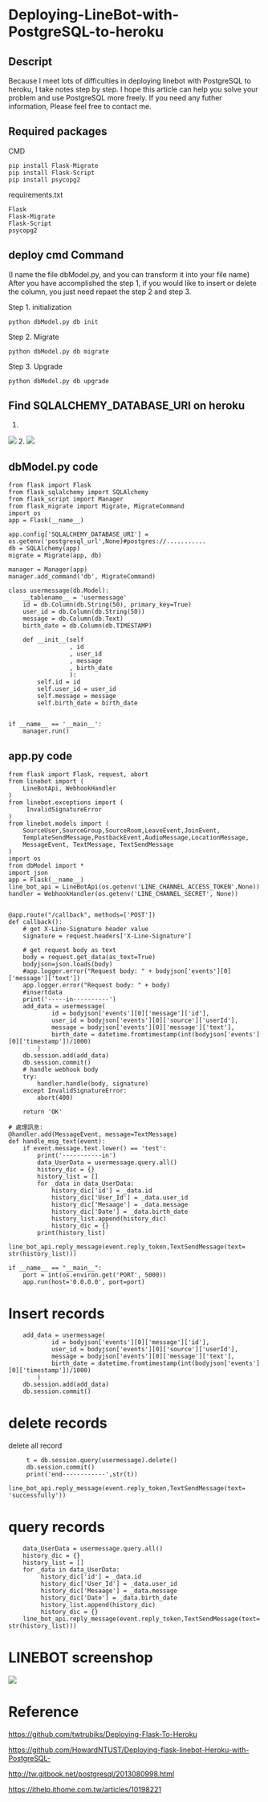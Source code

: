 Deploying-LineBot-with-PostgreSQL-to-heroku
==== 

Descript
-------
Because I meet lots of difficulties in deploying linebot with PostgreSQL to heroku, I take notes step by step. I hope this article can help you solve your problem and use PostgreSQL more freely. If you need any futher information, Please feel free to contact me.

Required packages
-------
CMD
```
pip install Flask-Migrate
pip install Flask-Script
pip install psycopg2
```
requirements.txt
```
Flask
Flask-Migrate
Flask-Script
psycopg2
```
deploy cmd Command
-------
(I name the file dbModel.py, and you can transform it into your file name)
After you have accomplished the step 1, if you would like to insert or delete the column, you just need repaet the step 2 and step 3. 

Step 1. initialization 
```
python dbModel.py db init
```
Step 2. Migrate
```
python dbModel.py db migrate
```
Step 3. Upgrade
```
python dbModel.py db upgrade
```

Find SQLALCHEMY_DATABASE_URI on heroku
-------
1.
![](https://i.imgur.com/K6CyCMu.png")
2.
![](https://i.imgur.com/vhdr47P.png")

dbModel.py code
-------
```
from flask import Flask
from flask_sqlalchemy import SQLAlchemy
from flask_script import Manager
from flask_migrate import Migrate, MigrateCommand
import os
app = Flask(__name__)

app.config['SQLALCHEMY_DATABASE_URI'] = os.getenv('postgresql_url',None)#postgres://...........
db = SQLAlchemy(app)
migrate = Migrate(app, db)

manager = Manager(app)
manager.add_command('db', MigrateCommand)

class usermessage(db.Model):
    __tablename__ = 'usermessage'
    id = db.Column(db.String(50), primary_key=True)
    user_id = db.Column(db.String(50))
    message = db.Column(db.Text)
    birth_date = db.Column(db.TIMESTAMP)

    def __init__(self
                 , id
                 , user_id
                 , message
                 , birth_date
                 ):
        self.id = id
        self.user_id = user_id
        self.message = message
        self.birth_date = birth_date


if __name__ == '__main__':
    manager.run()
```

app.py code
-------
```
from flask import Flask, request, abort
from linebot import (
    LineBotApi, WebhookHandler
)
from linebot.exceptions import (
     InvalidSignatureError
)
from linebot.models import (
    SourceUser,SourceGroup,SourceRoom,LeaveEvent,JoinEvent,
    TemplateSendMessage,PostbackEvent,AudioMessage,LocationMessage,
    MessageEvent, TextMessage, TextSendMessage
)
import os
from dbModel import *
import json
app = Flask(__name__)
line_bot_api = LineBotApi(os.getenv('LINE_CHANNEL_ACCESS_TOKEN',None))
handler = WebhookHandler(os.getenv('LINE_CHANNEL_SECRET', None))


@app.route("/callback", methods=['POST'])
def callback():
    # get X-Line-Signature header value
    signature = request.headers['X-Line-Signature']

    # get request body as text
    body = request.get_data(as_text=True)
    bodyjson=json.loads(body)
    #app.logger.error("Request body: " + bodyjson['events'][0]['message']['text'])
    app.logger.error("Request body: " + body)
    #insertdata
    print('-----in----------')
    add_data = usermessage(
            id = bodyjson['events'][0]['message']['id'],
            user_id = bodyjson['events'][0]['source']['userId'],
            message = bodyjson['events'][0]['message']['text'],
            birth_date = datetime.fromtimestamp(int(bodyjson['events'][0]['timestamp'])/1000)
        )
    db.session.add(add_data)
    db.session.commit()
    # handle webhook body
    try:
        handler.handle(body, signature)
    except InvalidSignatureError:
        abort(400)

    return 'OK'

# 處理訊息:
@handler.add(MessageEvent, message=TextMessage)
def handle_msg_text(event):
    if event.message.text.lower() == 'test':
        print('-----------in')
        data_UserData = usermessage.query.all()
        history_dic = {}
        history_list = []
        for _data in data_UserData:
            history_dic['id'] = _data.id
            history_dic['User_Id'] = _data.user_id
            history_dic['Mesaage'] = _data.message
            history_dic['Date'] = _data.birth_date
            history_list.append(history_dic)
            history_dic = {}
        print(history_list)
        line_bot_api.reply_message(event.reply_token,TextSendMessage(text= str(history_list)))  
        
if __name__ == "__main__":
    port = int(os.environ.get('PORT', 5000))
    app.run(host='0.0.0.0', port=port)
```
Insert records
====
```
    add_data = usermessage(
            id = bodyjson['events'][0]['message']['id'],
            user_id = bodyjson['events'][0]['source']['userId'],
            message = bodyjson['events'][0]['message']['text'],
            birth_date = datetime.fromtimestamp(int(bodyjson['events'][0]['timestamp'])/1000)
        )
    db.session.add(add_data)
    db.session.commit()
```
delete records
====
delete all record
```
     t = db.session.query(usermessage).delete()
     db.session.commit()
     print('end------------',str(t))
     line_bot_api.reply_message(event.reply_token,TextSendMessage(text= 'successfully'))  
```

query records
====
```
    data_UserData = usermessage.query.all()
    history_dic = {}
    history_list = []
    for _data in data_UserData:
         history_dic['id'] = _data.id
         history_dic['User_Id'] = _data.user_id
         history_dic['Mesaage'] = _data.message
         history_dic['Date'] = _data.birth_date
         history_list.append(history_dic)
         history_dic = {}
    line_bot_api.reply_message(event.reply_token,TextSendMessage(text= str(history_list)))
```
LINEBOT screenshop
====
![](https://i.imgur.com/wgPAnmv.jpg")

Reference
====
https://github.com/twtrubiks/Deploying-Flask-To-Heroku

https://github.com/HowardNTUST/Deploying-flask-linebot-Heroku-with-PostgreSQL-

http://tw.gitbook.net/postgresql/2013080998.html

https://ithelp.ithome.com.tw/articles/10198221
